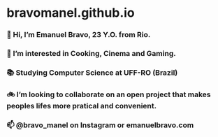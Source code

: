 # bravomanel.github.io

### 👋 Hi, I’m Emanuel Bravo, 23 Y.O. from Rio.
### 👀 I’m interested in Cooking, Cinema and Gaming.
### 📚 Studying Computer Science  at UFF-RO (Brazil)
### 🚲 I’m looking to collaborate on an open project that makes peoples lifes more pratical and convenient.
### 📫 @bravo_manel on Instagram or emanuelbravo.com
